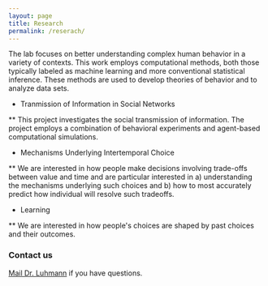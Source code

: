 ```yaml
---
layout: page
title: Research
permalink: /reserach/
---
```


The lab focuses on better understanding complex human behavior in a variety of contexts.  This work employs computational methods, both those typically labeled as machine learning and more conventional statistical inference.  These methods are used to develop theories of behavior and to analyze data sets.

* Tranmission of Information in Social Networks

** This project investigates the social transmission of information. The project employs a combination of behavioral experiments and agent-based computational simulations.

* Mechanisms Underlying Intertemporal Choice

** We are interested in how people make decisions involving trade-offs between value and time and are particular interested in a) understanding the mechanisms underlying such choices and b) how to most accurately predict how individual will resolve such tradeoffs.

* Learning

** We are interested in how people's choices are shaped by past choices and their outcomes.

### Contact us

[Mail Dr. Luhmann](mailto:christian.luhmann@stonybrook.edu) if you have questions.
